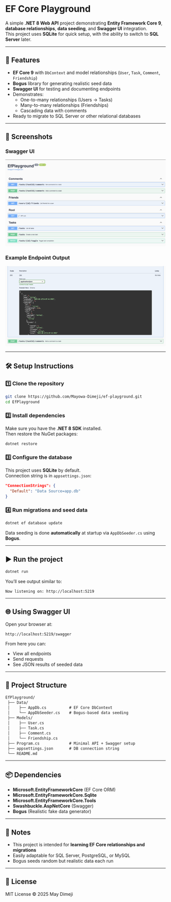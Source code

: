 # EF Core Playground

A simple **.NET 8 Web API** project demonstrating **Entity Framework Core 9**, **database relationships**, **data seeding**, and **Swagger UI** integration.  
This project uses **SQLite** for quick setup, with the ability to switch to **SQL Server** later.

---

## 🚀 Features

- **EF Core 9** with `DbContext` and model relationships (`User`, `Task`, `Comment`, `Friendship`)
- **Bogus** library for generating realistic seed data
- **Swagger UI** for testing and documenting endpoints
- Demonstrates:
  - One-to-many relationships (Users → Tasks)
  - Many-to-many relationships (Friendships)
  - Cascading data with comments
- Ready to migrate to SQL Server or other relational databases

---

## 📸 Screenshots

### Swagger UI

![Swagger Screenshot](assets/swagger.png)

### Example Endpoint Output

![Endpoint Output Screenshot](assets/example.png)

---

## 🛠️ Setup Instructions

### 1️⃣ Clone the repository

```bash
git clone https://github.com/Mayowa-Dimeji/ef-playground.git
cd EfPlayground
```

### 2️⃣ Install dependencies

Make sure you have the **.NET 8 SDK** installed.  
Then restore the NuGet packages:

```bash
dotnet restore
```

### 3️⃣ Configure the database

This project uses **SQLite** by default.  
Connection string is in `appsettings.json`:

```json
"ConnectionStrings": {
  "Default": "Data Source=app.db"
}
```

### 4️⃣ Run migrations and seed data

```bash
dotnet ef database update
```

Data seeding is done **automatically** at startup via `AppDbSeeder.cs` using **Bogus**.

---

## ▶️ Run the project

```bash
dotnet run
```

You’ll see output similar to:

```
Now listening on: http://localhost:5219
```

---

## 🌐 Using Swagger UI

Open your browser at:

```
http://localhost:5219/swagger
```

From here you can:

- View all endpoints
- Send requests
- See JSON results of seeded data

---

## 📂 Project Structure

```
EfPlayground/
 ├── Data/
 │    ├── AppDb.cs          # EF Core DbContext
 │    └── AppDbSeeder.cs    # Bogus-based data seeding
 ├── Models/
 │    ├── User.cs
 │    ├── Task.cs
 │    ├── Comment.cs
 │    └── Friendship.cs
 ├── Program.cs             # Minimal API + Swagger setup
 ├── appsettings.json       # DB connection string
 └── README.md
```

---

## 📦 Dependencies

- **Microsoft.EntityFrameworkCore** (EF Core ORM)
- **Microsoft.EntityFrameworkCore.Sqlite**
- **Microsoft.EntityFrameworkCore.Tools**
- **Swashbuckle.AspNetCore** (Swagger)
- **Bogus** (Realistic fake data generator)

---

## 📌 Notes

- This project is intended for **learning EF Core relationships and migrations**
- Easily adaptable for SQL Server, PostgreSQL, or MySQL
- Bogus seeds random but realistic data each run

---

## 📜 License

MIT License © 2025 May Dimeji
